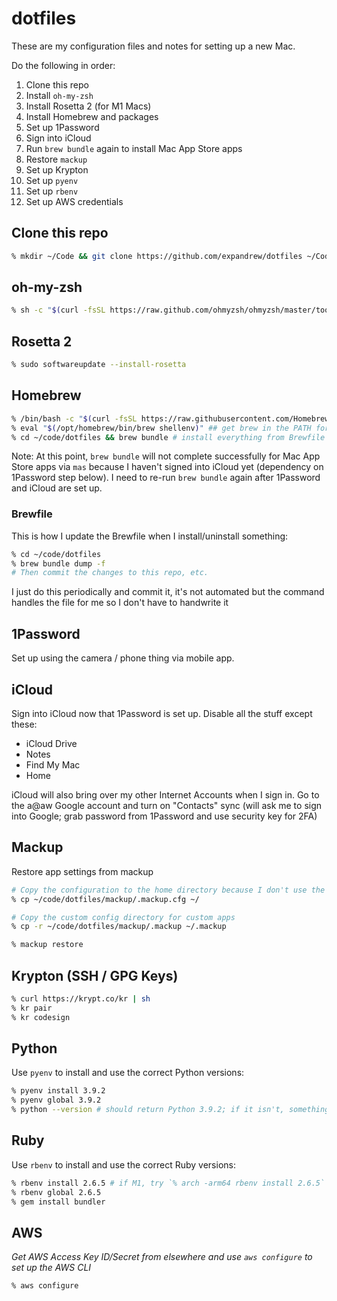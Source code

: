 # dotfiles

These are my configuration files and notes for setting up a new Mac.

Do the following in order:

1. Clone this repo
1. Install `oh-my-zsh`
1. Install Rosetta 2 (for M1 Macs)
1. Install Homebrew and packages
1. Set up 1Password
1. Sign into iCloud
1. Run `brew bundle` again to install Mac App Store apps
1. Restore `mackup`
1. Set up Krypton
1. Set up `pyenv`
1. Set up `rbenv`
1. Set up AWS credentials

## Clone this repo

```zsh
% mkdir ~/Code && git clone https://github.com/expandrew/dotfiles ~/Code/dotfiles
```

## oh-my-zsh

```zsh
% sh -c "$(curl -fsSL https://raw.github.com/ohmyzsh/ohmyzsh/master/tools/install.sh)"
```

## Rosetta 2

```zsh
% sudo softwareupdate --install-rosetta
```

## Homebrew

```zsh
% /bin/bash -c "$(curl -fsSL https://raw.githubusercontent.com/Homebrew/install/master/install.sh)"
% eval "$(/opt/homebrew/bin/brew shellenv)" ## get brew in the PATH for now (will be actually added when Mackup is restored)
% cd ~/code/dotfiles && brew bundle # install everything from Brewfile
```

Note: At this point, `brew bundle` will not complete successfully for Mac App Store apps via `mas` because I haven't signed into iCloud yet (dependency on 1Password step below). I need to re-run `brew bundle` again after 1Password and iCloud are set up.

### Brewfile

This is how I update the Brewfile when I install/uninstall something:

```zsh
% cd ~/code/dotfiles
% brew bundle dump -f
# Then commit the changes to this repo, etc.
```

I just do this periodically and commit it, it's not automated but the command handles the file for me so I don't have to handwrite it

## 1Password

Set up using the camera / phone thing via mobile app.

## iCloud

Sign into iCloud now that 1Password is set up. Disable all the stuff except these:

- iCloud Drive
- Notes
- Find My Mac
- Home

iCloud will also bring over my other Internet Accounts when I sign in. Go to the a@aw Google account and turn on "Contacts" sync (will ask me to sign into Google; grab password from 1Password and use security key for 2FA)

## Mackup

Restore app settings from mackup

```zsh
# Copy the configuration to the home directory because I don't use the default
% cp ~/code/dotfiles/mackup/.mackup.cfg ~/

# Copy the custom config directory for custom apps
% cp -r ~/code/dotfiles/mackup/.mackup ~/.mackup

% mackup restore
```

## Krypton (SSH / GPG Keys)

```zsh
% curl https://krypt.co/kr | sh
% kr pair
% kr codesign
```

## Python

Use `pyenv` to install and use the correct Python versions:

```zsh
% pyenv install 3.9.2
% pyenv global 3.9.2
% python --version # should return Python 3.9.2; if it isn't, something is wrong
```

## Ruby

Use `rbenv` to install and use the correct Ruby versions:

```zsh
% rbenv install 2.6.5 # if M1, try `% arch -arm64 rbenv install 2.6.5`
% rbenv global 2.6.5
% gem install bundler
```

## AWS

_Get AWS Access Key ID/Secret from elsewhere and use `aws configure` to set up the AWS CLI_

```zsh
% aws configure
```
